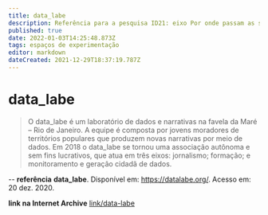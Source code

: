 ```yaml
---
title: data_labe
description: Referência para a pesquisa ID21: eixo Por onde passam as soluções.
published: true
date: 2022-01-03T14:25:48.873Z
tags: espaços de experimentação
editor: markdown
dateCreated: 2021-12-29T18:37:19.787Z
---
```


# data_labe

> O data_labe é um laboratório de dados e narrativas na favela da Maré – Rio de Janeiro. A equipe é composta por jovens moradores de territórios populares que produzem novas narrativas por meio de dados. Em 2018 o data_labe se tornou uma associação autônoma e sem fins lucrativos, que atua em três eixos: jornalismo; formação; e monitoramento e geração cidadã de dados.

--
**referência** 
**data_labe**. Disponível em: https://datalabe.org/. Acesso em: 20 dez. 2020.

**link na Internet Archive**
[link/data-labe](https://web.archive.org/web/20220103135921/https://datalabe.org/)